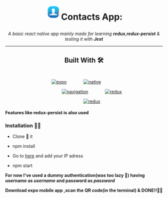 # <p align="center"><img src="./assets/icon.png" height="50">Contacts App: </p>

<p align="center"><i> A basic react native app mainly made for learning <b>redux</b>,<b>redux-persist</b> & testing it with <b>Jest</b></i></p>
<hr />

## <p align="center" style="margin-bottom:40px"> Built With :hammer_and_wrench: </p>

<div align="center">

<a href="https://expo.io"><img src="https://lh3.googleusercontent.com/7l-bQADRV4PzxAz_9GH2aozV3jkHqdlUJbOsIf4Eu_bazCi6UH_UyiAeKer2-s9GafI" height="100" alt="expo"></a>
<a style="margin:50px" href="https://reactnative.dev/"><img src="https://seeklogo.com/images/R/react-logo-7B3CE81517-seeklogo.com.png" height="100" alt="native"></a>

<a style="margin-left:50px" href="https://reactnavigation.org/"><img src="https://reactnavigation.org/img/spiro.svg" height="100" alt="navigation"></a>
<a style="margin-left:50px" href="https://redux.js.org/"><img src="https://seeklogo.com/images/R/redux-logo-9CA6836C12-seeklogo.com.png" height="100" alt="redux"></a>

<a style="margin-left:50px" href="https://jestjs.io/"><img src="https://seeklogo.com/images/J/jest-logo-F9901EBBF7-seeklogo.com.png" height="100" alt="redux"></a>

</div>

#### Features like redux-persist is also used

### Installation :man_technologist:

- Clone :clown_face: it

- npm install

- Go to [here](https://github.com/rajprakash00/Contacts-app/blob/cc577d0c6b91614349fe272e96f1144c43a3a883/api.js#L13) and add your IP adress

- npm start

<b>For now I've used a dummy authentication(was too lazy :woozy_face:) having username as <i>username</i> and password as <i>password</i></b>

<b>Download expo mobile app ,scan the QR code(in the terminal) & DONE!!:tada::tada:</b>
